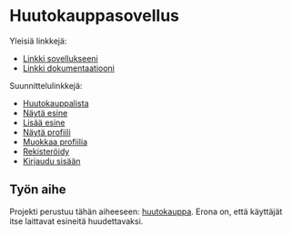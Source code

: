 # Huutokauppasovellus

Yleisiä linkkejä:

* [Linkki sovellukseeni](http://henniska.users.cs.helsinki.fi/huutokauppa/)
* [Linkki dokumentaatiooni](https://github.com/henniska/Tsoha-Bootstrap/blob/master/doc/Huutokauppa%20dokumentaatio.pdf)

Suunnittelulinkkejä:

* [Huutokauppalista](http://henniska.users.cs.helsinki.fi/huutokauppa/esine)
* [Näytä esine](http://henniska.users.cs.helsinki.fi/huutokauppa/esine/1)
* [Lisää esine](http://henniska.users.cs.helsinki.fi/huutokauppa/lisaaesine)
* [Näytä profiili](http://henniska.users.cs.helsinki.fi/huutokauppa/profiili)
* [Muokkaa profiilia](http://henniska.users.cs.helsinki.fi/huutokauppa/muokkaa-profiili)
* [Rekisteröidy](http://henniska.users.cs.helsinki.fi/huutokauppa/register)
* [Kirjaudu sisään](http://henniska.users.cs.helsinki.fi/huutokauppa/login)

## Työn aihe

Projekti perustuu tähän aiheeseen: [huutokauppa](http://advancedkittenry.github.io/suunnittelu_ja_tyoymparisto/aiheet/Huutokauppa.html). Erona on, että käyttäjät itse laittavat esineitä huudettavaksi. 
